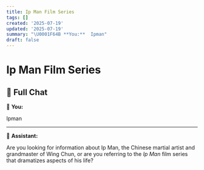 ```yaml
---
title: Ip Man Film Series
tags: []
created: '2025-07-19'
updated: '2025-07-19'
summary: "\U0001F64B **You:**  Ipman"
draft: false
---
```


# Ip Man Film Series

## 🧠 Full Chat

🙋 **You:**

Ipman

---

🤖 **Assistant:**

Are you looking for information about Ip Man, the Chinese martial artist and grandmaster of Wing Chun, or are you referring to the *Ip Man* film series that dramatizes aspects of his life?